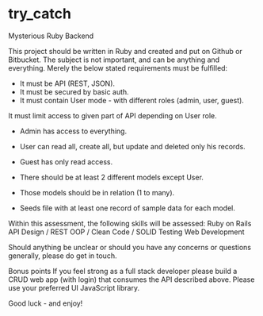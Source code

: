 # try_catch



Mysterious Ruby Backend

This project should be written in Ruby and created and put on Github or Bitbucket. The subject is not important, and can be anything and everything. Merely the below stated requirements must be fulfilled:

- It must be API (REST, JSON).
- It must be secured by basic auth.
- It must contain User mode - with different roles (admin, user, guest).

It must limit access to given part of API depending on User role.

- Admin has access to everything.
- User can read all, create all, but update and deleted only his records.
- Guest has only read access.

- There should be at least 2 different models except User.
- Those models should be in relation (1 to many).
- Seeds file with at least one record of sample data for each model.

Within this assessment, the following skills will be assessed:
Ruby on Rails
API Design / REST
OOP / Clean Code / SOLID
Testing
Web Development

Should anything be unclear or should you have any concerns or questions generally, please do get in touch.

Bonus points
If you feel strong as a full stack developer please build a CRUD web app (with login) that consumes the API described above. Please use your preferred UI JavaScript library.

Good luck - and enjoy!
